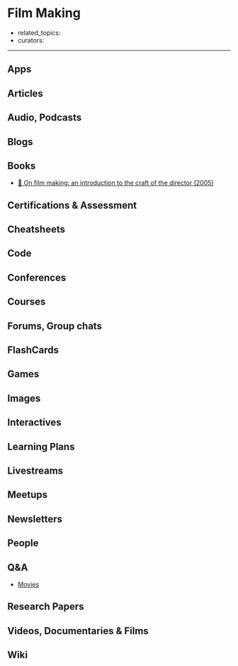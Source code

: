 # Film Making

- related_topics:
- curators:

------

## Apps

## Articles

## Audio, Podcasts

## Blogs

## Books

- [📕 On film making: an introduction to the craft of the director (2005)](http://www.goodreads.com/book/show/875419.On_Filmmaking)

## Certifications & Assessment

## Cheatsheets

## Code

## Conferences

## Courses

## Forums, Group chats

## FlashCards

## Games

## Images

## Interactives

## Learning Plans

## Livestreams

## Meetups

## Newsletters

## People

## Q&A

- [Movies](https://www.quora.com/topic/Movies)

## Research Papers

## Videos, Documentaries & Films

## Wiki
